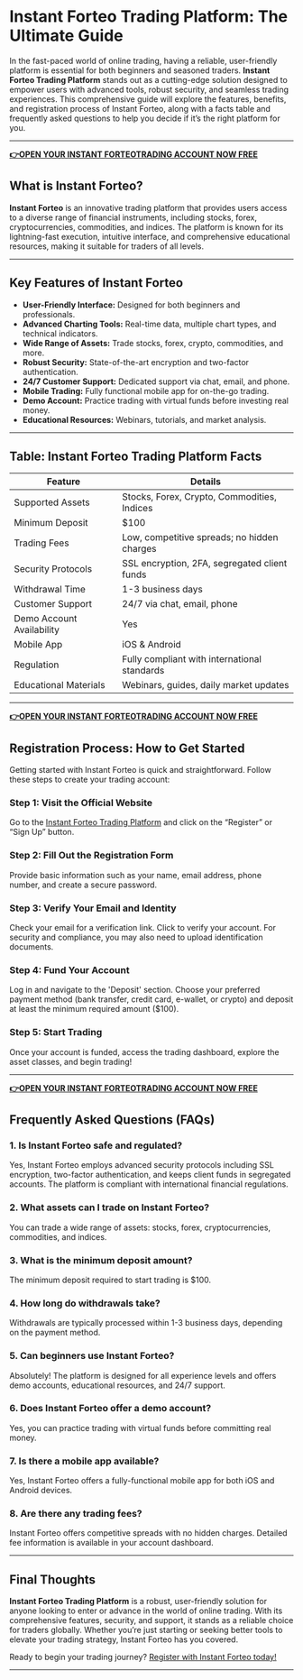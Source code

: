 # Instant Forteo Trading Platform: The Ultimate Guide

In the fast-paced world of online trading, having a reliable, user-friendly platform is essential for both beginners and seasoned traders. **Instant Forteo Trading Platform** stands out as a cutting-edge solution designed to empower users with advanced tools, robust security, and seamless trading experiences. This comprehensive guide will explore the features, benefits, and registration process of Instant Forteo, along with a facts table and frequently asked questions to help you decide if it’s the right platform for you.

---

**[👉OPEN YOUR INSTANT FORTEOTRADING ACCOUNT NOW FREE](https://www.cryptoalertscam.com/instant-forteo-review/)**

## What is Instant Forteo?

**Instant Forteo** is an innovative trading platform that provides users access to a diverse range of financial instruments, including stocks, forex, cryptocurrencies, commodities, and indices. The platform is known for its lightning-fast execution, intuitive interface, and comprehensive educational resources, making it suitable for traders of all levels.

---

## Key Features of Instant Forteo

- **User-Friendly Interface:** Designed for both beginners and professionals.
- **Advanced Charting Tools:** Real-time data, multiple chart types, and technical indicators.
- **Wide Range of Assets:** Trade stocks, forex, crypto, commodities, and more.
- **Robust Security:** State-of-the-art encryption and two-factor authentication.
- **24/7 Customer Support:** Dedicated support via chat, email, and phone.
- **Mobile Trading:** Fully functional mobile app for on-the-go trading.
- **Demo Account:** Practice trading with virtual funds before investing real money.
- **Educational Resources:** Webinars, tutorials, and market analysis.

---

## Table: Instant Forteo Trading Platform Facts

| Feature                  | Details                                                  |
|--------------------------|----------------------------------------------------------|
| Supported Assets         | Stocks, Forex, Crypto, Commodities, Indices              |
| Minimum Deposit          | $100                                                     |
| Trading Fees             | Low, competitive spreads; no hidden charges              |
| Security Protocols       | SSL encryption, 2FA, segregated client funds             |
| Withdrawal Time          | 1-3 business days                                        |
| Customer Support         | 24/7 via chat, email, phone                              |
| Demo Account Availability| Yes                                                      |
| Mobile App               | iOS & Android                                            |
| Regulation               | Fully compliant with international standards             |
| Educational Materials    | Webinars, guides, daily market updates                   |

---

**[👉OPEN YOUR INSTANT FORTEOTRADING ACCOUNT NOW FREE](https://www.cryptoalertscam.com/instant-forteo-review/)**

## Registration Process: How to Get Started

Getting started with Instant Forteo is quick and straightforward. Follow these steps to create your trading account:

### **Step 1: Visit the Official Website**
Go to the [Instant Forteo Trading Platform]([#](https://www.cryptoalertscam.com/instant-forteo-review/)) and click on the “Register” or “Sign Up” button.

### **Step 2: Fill Out the Registration Form**
Provide basic information such as your name, email address, phone number, and create a secure password.

### **Step 3: Verify Your Email and Identity**
Check your email for a verification link. Click to verify your account. For security and compliance, you may also need to upload identification documents.

### **Step 4: Fund Your Account**
Log in and navigate to the 'Deposit' section. Choose your preferred payment method (bank transfer, credit card, e-wallet, or crypto) and deposit at least the minimum required amount ($100).

### **Step 5: Start Trading**
Once your account is funded, access the trading dashboard, explore the asset classes, and begin trading!

---

**[👉OPEN YOUR INSTANT FORTEOTRADING ACCOUNT NOW FREE](https://www.cryptoalertscam.com/instant-forteo-review/)**

## Frequently Asked Questions (FAQs)

### **1. Is Instant Forteo safe and regulated?**
Yes, Instant Forteo employs advanced security protocols including SSL encryption, two-factor authentication, and keeps client funds in segregated accounts. The platform is compliant with international financial regulations.

### **2. What assets can I trade on Instant Forteo?**
You can trade a wide range of assets: stocks, forex, cryptocurrencies, commodities, and indices.

### **3. What is the minimum deposit amount?**
The minimum deposit required to start trading is $100.

### **4. How long do withdrawals take?**
Withdrawals are typically processed within 1-3 business days, depending on the payment method.

### **5. Can beginners use Instant Forteo?**
Absolutely! The platform is designed for all experience levels and offers demo accounts, educational resources, and 24/7 support.

### **6. Does Instant Forteo offer a demo account?**
Yes, you can practice trading with virtual funds before committing real money.

### **7. Is there a mobile app available?**
Yes, Instant Forteo offers a fully-functional mobile app for both iOS and Android devices.

### **8. Are there any trading fees?**
Instant Forteo offers competitive spreads with no hidden charges. Detailed fee information is available in your account dashboard.

---

## Final Thoughts

**Instant Forteo Trading Platform** is a robust, user-friendly solution for anyone looking to enter or advance in the world of online trading. With its comprehensive features, security, and support, it stands as a reliable choice for traders globally. Whether you’re just starting or seeking better tools to elevate your trading strategy, Instant Forteo has you covered.

Ready to begin your trading journey? [Register with Instant Forteo today!]([#](https://www.cryptoalertscam.com/instant-forteo-review/))

---
